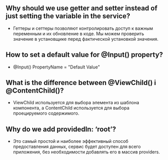 ## Why should we use getter and setter instead of just setting the variable in the service?
- Геттеры и сеттеры позволяют контролировать доступ к важным переменным и их обновление в коде. Мы можем проверить значение в установщике перед фактической установкой значения.

## How to set a default value for @Input() property?
- @Input() PropertyName = "Default Value"

## What is the difference between @ViewChild() і @ContentChild()?
- ViewChild используется для выбора элемента из шаблона компонента, а ContentChild используется для выбора проецируемого содержимого.

## Why do we add providedIn: ‘root’?
- Это самый простой и наиболее эффективный способ предоставления данных, сервис будет доступен для всего приложения, без необходимости добавлять его в массив providers.